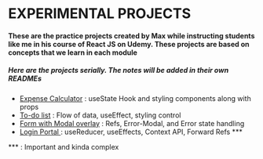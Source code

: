 <h1>EXPERIMENTAL PROJECTS</h1>
<h4>These are the practice projects created by Max while instructing students like me in his course of React JS on Udemy. These projects are based on concepts that we learn in each module</h4>

<h5>Here are the projects serially. The notes will be added in their own READMEs</h5>

<ul>
<li><a href = "https://github.com/CodeBinge21/ReactJS-by-Max/tree/master/01-Expense-State%26Flows">Expense Calculator</a> : useState Hook and styling components along with props </li>
<li><a href = "https://github.com/CodeBinge21/ReactJS-by-Max/tree/master/02-Check-List-Styling">To-do list</a> : Flow of data, useEffect, styling control</li>
<li><a href = "https://github.com/CodeBinge21/ReactJS-by-Max/tree/master/03-Form-modal">Form with Modal overlay</a> : Refs, Error-Modal, and Error state handling</li>
<li><a href = "https://github.com/CodeBinge21/ReactJS-by-Max/tree/master/04-useEffect">Login Portal </a> : useReducer, useEffects, Context API, Forward Refs ***</li>

</ul>

\*\*\* : Important and kinda complex
